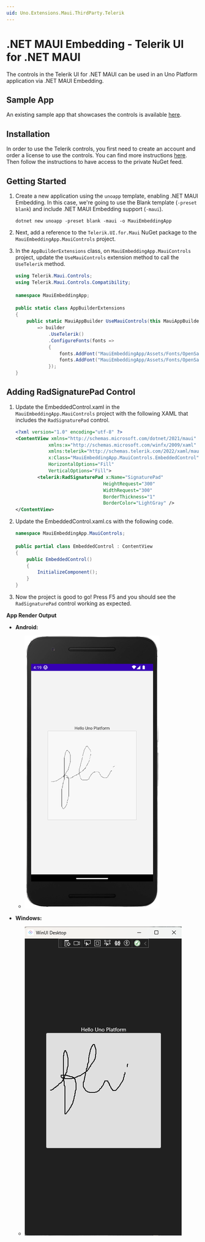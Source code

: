 ```yaml
---
uid: Uno.Extensions.Maui.ThirdParty.Telerik
---
```

# .NET MAUI Embedding - Telerik UI for .NET MAUI

The controls in the Telerik UI for .NET MAUI can be used in an Uno Platform application via .NET MAUI Embedding.

## Sample App

An existing sample app that showcases the controls is available [here](https://github.com/unoplatform/Uno.Samples/tree/master/UI/MauiEmbedding/TelerikApp).

## Installation

In order to use the Telerik controls, you first need to create an account and order a license to use the controls. You can find more instructions [here](https://www.telerik.com/). Then follow the instructions to have access to the private NuGet feed.

## Getting Started

1. Create a new application using the `unoapp` template, enabling .NET MAUI Embedding. In this case, we're going to use the Blank template (`-preset blank`) and include .NET MAUI Embedding support (`-maui`).

    ```dotnetcli
    dotnet new unoapp -preset blank -maui -o MauiEmbeddingApp
    ```

1. Next, add a reference to the `Telerik.UI.for.Maui` NuGet package to the `MauiEmbeddingApp.MauiControls` project.

1. In the `AppBuilderExtensions` class, on `MauiEmbeddingApp.MauiControls` project, update the `UseMauiControls` extension method to call the `UseTelerik` method.

    ```cs
    using Telerik.Maui.Controls;
    using Telerik.Maui.Controls.Compatibility;

    namespace MauiEmbeddingApp;

    public static class AppBuilderExtensions
    {
        public static MauiAppBuilder UseMauiControls(this MauiAppBuilder builder)
            => builder
                .UseTelerik()
                .ConfigureFonts(fonts =>
                {
                    fonts.AddFont("MauiEmbeddingApp/Assets/Fonts/OpenSansRegular.ttf", "OpenSansRegular");
                    fonts.AddFont("MauiEmbeddingApp/Assets/Fonts/OpenSansSemibold.ttf", "OpenSansSemibold");
                });
    }
    ```

## Adding RadSignaturePad Control

1. Update the EmbeddedControl.xaml in the  `MauiEmbeddingApp.MauiControls` project with the following XAML that includes the `RadSignaturePad` control.

    ```xml
    <?xml version="1.0" encoding="utf-8" ?>
    <ContentView xmlns="http://schemas.microsoft.com/dotnet/2021/maui"
                xmlns:x="http://schemas.microsoft.com/winfx/2009/xaml"
                xmlns:telerik="http://schemas.telerik.com/2022/xaml/maui"
                x:Class="MauiEmbeddingApp.MauiControls.EmbeddedControl"
                HorizontalOptions="Fill"
                VerticalOptions="Fill">
            <telerik:RadSignaturePad x:Name="SignaturePad"
                                    HeightRequest="300"
                                    WidthRequest="300"
                                    BorderThickness="1"
                                    BorderColor="LightGray" />
    </ContentView>
    ```

1. Update the EmbeddedControl.xaml.cs with the following code.

    ```cs
    namespace MauiEmbeddingApp.MauiControls;

    public partial class EmbeddedControl : ContentView
    {
        public EmbeddedControl()
        {
            InitializeComponent();
        }
    }
    ```

1. Now the project is good to go! Press F5 and you should see the `RadSignaturePad` control working as expected.

**App Render Output**

- **Android:**
  - ![Android Telerik](Assets/Screenshots/Android/Telerik.png)

- **Windows:**
  - ![Windows Telerik](Assets/Screenshots/Windows/Telerik.png)
